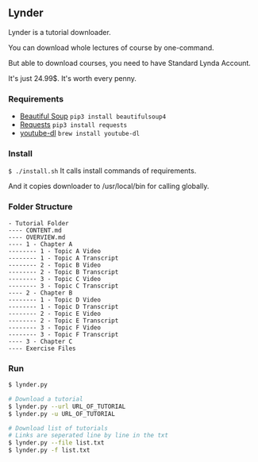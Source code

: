 ## Lynder
Lynder is a tutorial downloader.

You can download whole lectures of course by one-command.

But able to download courses, you need to have Standard Lynda Account.

It's just 24.99$. It's worth every penny.

### Requirements
- [Beautiful Soup](https://www.crummy.com/software/BeautifulSoup/bs4/doc/)
  `pip3 install beautifulsoup4`
- [Requests](http://docs.python-requests.org/en/master/)
  `pip3 install requests`
- [youtube-dl](https://rg3.github.io/youtube-dl/)
  `brew install youtube-dl`

### Install
  `$ ./install.sh`
  It calls install commands of requirements.

  And it copies downloader to /usr/local/bin for calling globally.

### Folder Structure
```
- Tutorial Folder
---- CONTENT.md
---- OVERVIEW.md
---- 1 - Chapter A
-------- 1 - Topic A Video
-------- 1 - Topic A Transcript
-------- 2 - Topic B Video
-------- 2 - Topic B Transcript
-------- 3 - Topic C Video
-------- 3 - Topic C Transcript
---- 2 - Chapter B
-------- 1 - Topic D Video
-------- 1 - Topic D Transcript
-------- 2 - Topic E Video
-------- 2 - Topic E Transcript
-------- 3 - Topic F Video
-------- 3 - Topic F Transcript
---- 3 - Chapter C
---- Exercise Files
```

### Run
```bash
$ lynder.py

# Download a tutorial
$ lynder.py --url URL_OF_TUTORIAL
$ lynder.py -u URL_OF_TUTORIAL

# Download list of tutorials
# Links are seperated line by line in the txt
$ lynder.py --file list.txt
$ lynder.py -f list.txt
```
